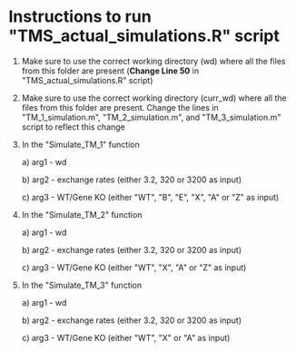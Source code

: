 # Instructions to run "TMS_actual_simulations.R" script

1)  Make sure to use the correct working directory (wd) where all the files from this folder are present (**Change Line 50** in "TMS_actual_simulations.R" script)
2)  Make sure to use the correct working directory (curr_wd) where all the files from this folder are present. Change the lines in "TM_1_simulation.m", "TM_2_simulation.m", and "TM_3_simulation.m" script to reflect this change
   
3)  In the "Simulate_TM_1" function
   
    a) arg1 - wd
    
    b) arg2 - exchange rates (either 3.2, 320 or 3200 as input)
    
    c) arg3 - WT/Gene KO (either "WT", "B", "E", "X", "A" or "Z" as input)
    
4)  In the "Simulate_TM_2" function
   
    a) arg1 - wd
    
    b) arg2 - exchange rates (either 3.2, 320 or 3200 as input)
    
    c) arg3 - WT/Gene KO (either "WT", "X", "A" or "Z" as input)

5)  In the "Simulate_TM_3" function
   
    a) arg1 - wd
    
    b) arg2 - exchange rates (either 3.2, 320 or 3200 as input)
    
    c) arg3 - WT/Gene KO (either "WT", "X" or "A" as input)




